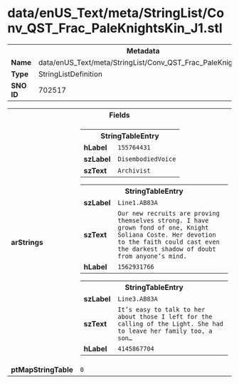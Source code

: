 <h1>data/enUS_Text/meta/StringList/Conv_QST_Frac_PaleKnightsKin_J1.stl</h1><table><tr><th colspan="100%">Metadata</th></tr><tr><td><b>Name</b></td><td>data/enUS_Text/meta/StringList/Conv_QST_Frac_PaleKnightsKin_J1.stl</td></tr><tr><td><b>Type</b></td><td>StringListDefinition</td></tr><tr><td><b>SNO ID</b></td><td>702517</td></tr></table>

<table><tr><th colspan="100%">Fields</th></tr><tr><td><b>arStrings</b></td><td><table><tr><th colspan="100%">StringTableEntry</th></tr><tr><td><b>hLabel</b></td><td><code>155764431</code></td></tr><tr><td><b>szLabel</b></td><td><code>DisembodiedVoice</code></td></tr><tr><td><b>szText</b></td><td><code>Archivist</code></td></tr></table>


<table><tr><th colspan="100%">StringTableEntry</th></tr><tr><td><b>szLabel</b></td><td><code>Line1.AB83A</code></td></tr><tr><td><b>szText</b></td><td><code>Our new recruits are proving themselves strong. I have grown fond of one, Knight Soliana Coste. Her devotion to the faith could cast even the darkest shadow of doubt from anyone’s mind.</code></td></tr><tr><td><b>hLabel</b></td><td><code>1562931766</code></td></tr></table>


<table><tr><th colspan="100%">StringTableEntry</th></tr><tr><td><b>szLabel</b></td><td><code>Line3.AB83A</code></td></tr><tr><td><b>szText</b></td><td><code>It’s easy to talk to her about those I left for the calling of the Light. She had to leave her family too, a son…</code></td></tr><tr><td><b>hLabel</b></td><td><code>4145867704</code></td></tr></table>


</td></tr><tr><td><b>ptMapStringTable</b></td><td><code>0</code></td></tr></table>

